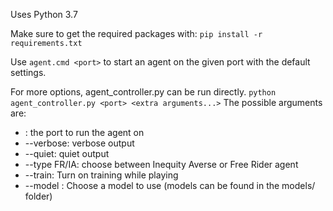 Uses Python 3.7

Make sure to get the required packages with:
`pip install -r requirements.txt`

Use
`agent.cmd <port>`
to start an agent on the given port with the default settings.

For more options, agent_controller.py can be run directly. 
`python agent_controller.py <port> <extra arguments...>`
The possible arguments are:
* <port>: the port to run the agent on
* --verbose: verbose output
* --quiet: quiet output
* --type FR/IA: choose between Inequity Averse or Free Rider agent
* --train: Turn on training while playing
* --model <model>: Choose a model to use (models can be found in the models/ folder) 
